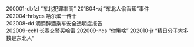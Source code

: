 200001-dbfzl        “东北犯罪率高”
201804-xj           “东北人偷香蕉”事件  
202004-hrbycs       哈尔滨一传十  
202008-dd           滴滴醉酒乘车安全透明度报告  
202009-cchl         长春交警买哈雷
202009-ncs          “你瞅啥”
202010-jr           “精日分子大多数是东北人”